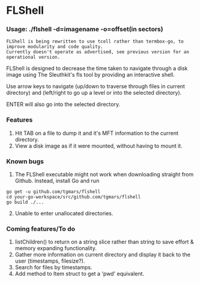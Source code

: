 # FLShell

### Usage: ./flshell -d=imagename -o=offset(in sectors)

```
FLShell is being rewritten to use tcell rather than termbox-go, to improve modularity and code quality. 
Currently doesn't operate as advertised, see previous version for an operational version.
```

FLShell is designed to decrease the time taken to navigate through a disk image using The Sleuthkit's fls tool by providing an interactive shell.

Use arrow keys to navigate (up/down to traverse through files in current directory) and (left/right to go up a level or into the selected directory).

ENTER will also go into the selected directory.

### Features
1. Hit TAB on a file to dump it and it's MFT information to the current directory.
2. View a disk image as if it were mounted, without having to mount it. 

### Known bugs
1. The FLShell executable might not work when downloading straight from Github. Instead, install Go and run 

```
go get -u github.com/tgmars/flshell
cd your-go-workspace/src/github.com/tgmars/flshell
go build ./...
```

2. Unable to enter unallocated directories.

### Coming features/To do
1. listChildren() to return on a string slice rather than string to save effort & memory expanding functionality.
2. Gather more information on current directory and display it back to the user (timestamps, filesize?).
3. Search for files by timestamps.
4. Add method to Item struct to get a 'pwd' equivalent.


